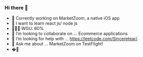 ### Hi there 👋
- 🔭  Currently working on MarketZoom, a native iOS app
- 🌱  I want to learn react js/ node js
- 👨🏽‍🏫  WGU: 60%
- 👯  I’m looking to collaborate on ... Ecommerce applications
- 🤔  I’m looking for help with ... https://leetcode.com/Sinceretear/.
- 💬 Ask me about ... MarketZoom on TestFlight!
- �🐣
<!--
**Sinceretear/Sinceretear** is a ✨ _special_ ✨ repository because its `README.md` (this file) appears on your GitHub profile.

Here are some ideas to get you started:


- 👯 I’m looking to collaborate on ...
- 🤔 I’m looking for help with ...
- 💬 Ask me about ...
- 📫 How to reach me: ...

- ⚡ Fun fact: ...
-->
